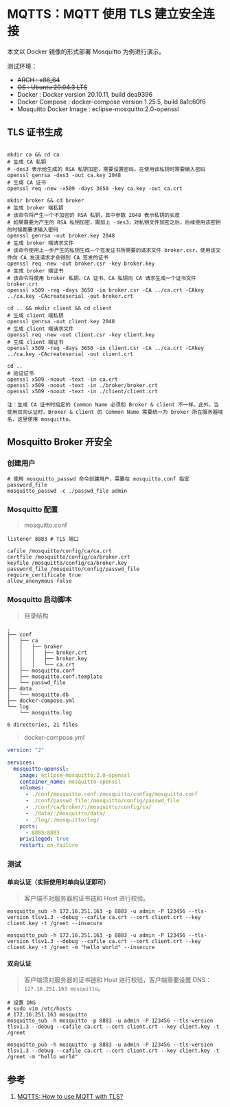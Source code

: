 # MQTTS：MQTT 使用 TLS 建立安全连接

本文以 Docker 镜像的形式部署 Mosquitto 为例进行演示。

测试环境：

- ~~ARCH                   : x86_64~~
- ~~OS                     : Ubuntu 20.04.3 LTS~~
- Docker                 : Docker version 20.10.11, build dea9396
- Docker Compose         : docker-compose version 1.25.5, build 8a1c60f6
- Mosquitto Docker Image : eclipse-mosquitto:2.0-openssl

## TLS 证书生成

```shell

mkdir ca && cd ca
# 生成 CA 私钥
# -des3 表示给生成的 RSA 私钥加密，需要设置密码，在使用该私钥时需要输入密码
openssl genrsa -des3 -out ca.key 2048
# 生成 CA 证书
openssl req -new -x509 -days 3650 -key ca.key -out ca.crt

mkdir broker && cd broker
# 生成 broker 端私钥
# 该命令将产生一个不加密的 RSA 私钥，其中参数 2048 表示私钥的长度
# 如果需要为产生的 RSA 私钥加密，需加上 -des3，对私钥文件加密之后，后续使用该密钥的时候都要求输入密码
openssl genrsa -out broker.key 2048
# 生成 broker 端请求文件
# 该命令使用上一步产生的私钥生成一个签发证书所需要的请求文件 broker.csr，使用该文件向 CA 发送请求才会得到 CA 签发的证书
openssl req -new -out broker.csr -key broker.key
# 生成 broker 端证书
# 该命令将使用 broker 私钥、CA 证书、CA 私钥向 CA 请求生成一个证书文件 broker.crt
openssl x509 -req -days 3650 -in broker.csr -CA ../ca.crt -CAkey ../ca.key -CAcreateserial -out broker.crt

cd .. && mkdir client && cd client
# 生成 client 端私钥
openssl genrsa -out client.key 2048
# 生成 client 端请求文件
openssl req -new -out client.csr -key client.key
# 生成 client 端证书
openssl x509 -req -days 3650 -in client.csr -CA ../ca.crt -CAkey ../ca.key -CAcreateserial -out client.crt

cd ..
# 验证证书
openssl x509 -noout -text -in ca.crt
openssl x509 -noout -text -in ./broker/broker.crt
openssl x509 -noout -text -in ./client/client.crt
```

`注：生成 CA 证书时指定的 Common Name 必须和 Broker & client 不一样。此外，当使用双向认证时，Broker & client 的 Common Name 需要统一为 broker 所在服务器域名，这里使用 mosquitto。`

## Mosquitto Broker 开安全

### 创建用户

```shell
# 使用 mosquitto_passwd 命令创建用户，需要在 mosquitto.conf 指定 password_file
mosquitto_passwd -c ./passwd_file admin
```

### Mosquitto 配置

> mosquitto.conf

```text
listener 8883 # TLS 端口

cafile /mosquitto/config/ca/ca.crt
certfile /mosquitto/config/ca/broker.crt
keyfile /mosquitto/config/ca/broker.key
password_file /mosquitto/config/passwd_file
require_certificate true
allow_anonymous false
```

### Mosquitto 启动脚本

> 目录结构

```shell
.
├── conf
│   ├── ca
│   │   ├── broker
│   │   │   ├── broker.crt
│   │   │   ├── broker.key
│   │   │   └── ca.crt
│   ├── mosquitto.conf
│   ├── mosquitto.conf.template
│   └── passwd_file
├── data
│   └── mosquitto.db
├── docker-compose.yml
└── log
    └── mosquitto.log

6 directories, 21 files
```

> docker-compose.yml

```yaml
version: "2"

services:
  mosquitto-openssl:
    image: eclipse-mosquitto:2.0-openssl
    container_name: mosquitto-openssl
    volumes:
      - ./conf/mosquitto.conf:/mosquitto/config/mosquitto.conf
      - ./conf/passwd_file:/mosquitto/config/passwd_file
      - ./conf/ca/broker/:/mosquitto/config/ca/
      - ./data/:/mosquitto/data/
      - ./log/:/mosquitto/log/
    ports:
      - 8883:8883
    privileged: true
    restart: on-failure
```



### 测试

#### 单向认证（实际使用时单向认证即可）

> 客户端不对服务器的证书链和 Host 进行校验。

```shell
mosquitto_sub -h 172.16.251.163 -p 8883 -u admin -P 123456 --tls-version tlsv1.3 --debug --cafile ca.crt --cert client.crt --key client.key -t /greet --insecure

mosquitto_pub -h 172.16.251.163 -p 8883 -u admin -P 123456 --tls-version tlsv1.3 --debug --cafile ca.crt --cert client.crt --key client.key -t /greet -m "hello world" --insecure
```

#### 双向认证

> 客户端须对服务器的证书链和 Host 进行校验，客户端需要设置 DNS：`127.16.251.163 mosquitto`。

```shell
# 设置 DNS
# sudo vim /etc/hosts
# 172.16.251.163 mosquitto
mosquitto_sub -h mosquitto -p 8883 -u admin -P 123456 --tls-version tlsv1.3 --debug --cafile ca.crt --cert client.crt --key client.key -t /greet

mosquitto_pub -h mosquitto -p 8883 -u admin -P 123456 --tls-version tlsv1.3 --debug --cafile ca.crt --cert client.crt --key client.key -t /greet -m "hello world"
```

## 参考

1. [MQTTS: How to use MQTT with TLS?](https://openest.io/en/2020/01/03/mqtts-how-to-use-mqtt-with-tls/)